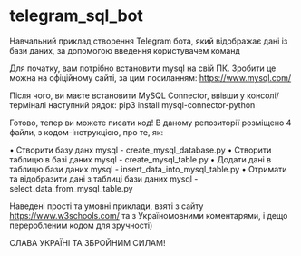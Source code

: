 # telegram_sql_bot
Навчальний приклад створення Telegram бота, який відображає дані із бази даних, за допомогою введення користувачем команд

Для початку, вам потрібно встановити mysql на свій ПК.
Зробити це можна на офіційному сайті, за цим посиланням: https://www.mysql.com/

Після чого, ви маєте встановити MySQL Connector, ввівши у консолі/терміналі наступний рядок:
pip3 install mysql-connector-python

Готово, тепер ви можете писати код!
В даному репозиторії розміщено 4 файли, з кодом-інструкцією, про те, як:

• Створити базу данх mysql - create_mysql_database.py
• Створити таблицю в базі даних mysql - create_mysql_table.py
• Додати дані в таблицю бази даних mysql - insert_data_into_mysql_table.py
• Отримати та відобразити дані з таблиці бази даних mysql - select_data_from_mysql_table.py

Наведені прості та умовні приклади, взяті з сайту https://www.w3schools.com/ та з Україномовними коментарями, і дещо переробленим кодом для зручності)

СЛАВА УКРАЇНІ ТА ЗБРОЙНИМ СИЛАМ!
